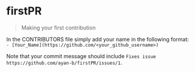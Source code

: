 # firstPR
> Making your first contribution

In the CONTRIBUTORS file simply add your name in the following format:  
`- [Your_Name](https://github.com/<your_github_username>)`

Note that your commit message should include `Fixes issue https://github.com/ayan-b/firstPR/issues/1`.
